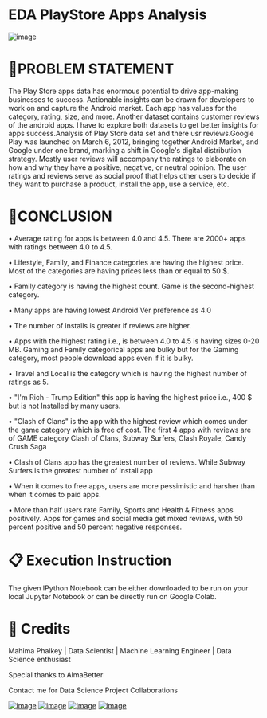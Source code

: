# EDA PlayStore Apps Analysis

![image](https://user-images.githubusercontent.com/48561668/203239866-bdd10afc-c022-4e92-9b0b-7e8ae857b3b2.png)

# 📖PROBLEM STATEMENT

The Play Store apps data has enormous potential to drive app-making businesses to success. Actionable insights can be drawn for developers to work on and capture the Android market. Each app has values for the category, rating, size, and more. Another dataset contains customer reviews of the android apps. I have to explore both datasets to get better insights for apps success.Analysis of Play Store data set and there usr reviews.Google Play was launched on March 6, 2012, bringing together Android Market, and Google under one brand, marking a shift in Google's digital distribution strategy. Mostly user reviews will accompany the ratings to elaborate on how and why they have a positive, negative, or neutral opinion. The user ratings and reviews serve as social proof that helps other users to decide if they want to purchase a product, install the app, use a service, etc.


# 📖CONCLUSION

•	Average rating for apps is between 4.0 and 4.5. There are 2000+ apps with ratings between 4.0 to 4.5.

•	Lifestyle, Family, and Finance categories are having the highest price. Most of the categories are having prices less than or equal to 50 $.

•	Family category is having the highest count. Game is the second-highest category.

•	Many apps are having lowest Android Ver preference as 4.0

•	The number of installs is greater if reviews are higher.

•	Apps with the highest rating i.e., is between 4.0 to 4.5 is having sizes 0-20 MB. Gaming and Family categorical apps are bulky but for the Gaming category, most people download apps even if it is bulky.

•	Travel and Local is the category which is having the highest number of ratings as 5.

•	"I'm Rich - Trump Edition" this app is having the highest price i.e., 400 $ but is not Installed by many users.

•	"Clash of Clans" is the app with the highest review which comes under the game category which is free of cost. The first 4 apps with reviews are of GAME category Clash of Clans, Subway Surfers, Clash Royale, Candy Crush Saga

•	Clash of Clans app has the greatest number of reviews. While Subway Surfers is the greatest number of install app

•	When it comes to free apps, users are more pessimistic and harsher than when it comes to paid apps.

•	More than half users rate Family, Sports and Health & Fitness apps positively. Apps for games and social media get mixed reviews, with 50 percent positive and 50 percent negative responses.

# 📋 Execution Instruction
The given IPython Notebook can be either downloaded to be run on your local Jupyter Notebook or can be directly run on Google Colab.

# 📜 Credits
Mahima Phalkey | Data Scientist | Machine Learning Engineer | Data Science enthusiast

Special thanks to AlmaBetter

Contact me for Data Science Project Collaborations

[![image](https://user-images.githubusercontent.com/95841292/202914376-d5a83f3d-110a-4476-896e-1da078b185dc.png)](https://www.linkedin.com/in/mahima-phalkey/) [![image](https://user-images.githubusercontent.com/95841292/202914715-787f6ae3-d9f6-491c-9cae-c717131ddebd.png)](https://github.com/Mahima2208) [![image](https://user-images.githubusercontent.com/95841292/202914883-bce71634-6c2b-4305-8020-4b240cb76e41.png)](https://medium.com/@mahimaphalkey) [![image](https://user-images.githubusercontent.com/95841292/202914940-5d5eba71-e45d-4e95-8dfe-65e45d255aec.png)](https://drive.google.com/file/d/1Xi9oBrCjMc3QPGAhFdfO5rnMUssLa7Hw/view?usp=sharing)
